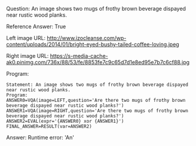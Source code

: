 Question: An image shows two mugs of frothy brown beverage dispayed near rustic wood planks.

Reference Answer: True

Left image URL: http://www.izocleanse.com/wp-content/uploads/2014/01/bright-eyed-bushy-tailed-coffee-loving.jpeg

Right image URL: https://s-media-cache-ak0.pinimg.com/736x/88/53/fe/8853fe7c9c65d7d1e8ed95e7b7c6cf88.jpg

Program:

```
Statement: An image shows two mugs of frothy brown beverage dispayed near rustic wood planks.
Program:
ANSWER0=VQA(image=LEFT,question='Are there two mugs of frothy brown beverage dispayed near rustic wood planks?')
ANSWER1=VQA(image=RIGHT,question='Are there two mugs of frothy brown beverage dispayed near rustic wood planks?')
ANSWER2=EVAL(expr='{ANSWER0} xor {ANSWER1}')
FINAL_ANSWER=RESULT(var=ANSWER2)
```
Answer: Runtime error: 'An'


